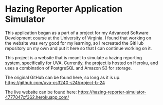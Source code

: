 # Hazing Reporter Application Simulator

This application began as a part of a project for my Advanced Software Development course 
at the University of Virginia. I found that working on the website was very good for my learning, so I recreated 
the GitHub repository on my own and put it here so that I can continue working on it.

This project is a website that is meant to simulate a hazing reporting system, specifically for UVA. Currently, the project
is hosted on Heroku, and uses a combination of PostgreSQL and Amazon S3 for storage.

The original GitHub can be found here, so long as it is up: https://github.com/uva-cs3240-s24/project-b-24

The live website can be found here:  https://hazing-reporter-simulator-4777047cf362.herokuapp.com/